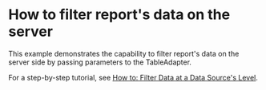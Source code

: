 # How to filter report's data on the server


<p>This example demonstrates the capability to filter report's data on the server side by passing parameters to the TableAdapter.</p><p>For a step-by-step tutorial, see <a href="http://documentation.devexpress.com/#XtraReports/CustomDocument4804"><u>How to: Filter Data at a Data Source's Level</u></a>.</p>

<br/>


